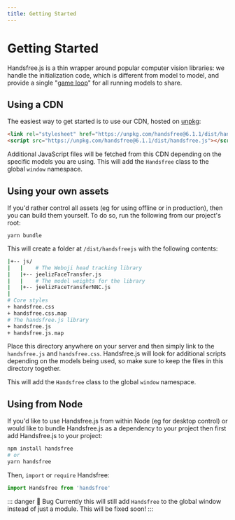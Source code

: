 ```yaml
---
title: Getting Started
---
```


# Getting Started

Handsfree.js is a thin wrapper around popular computer vision libraries: we handle the initialization code, which is different from model to model, and provide a single "[game loop](https://en.wikipedia.org/wiki/Game_programming#Game_structure)" for all running models to share.

## Using a CDN

The easiest way to get started is to use our CDN, hosted on [unpkg](https://unpkg.com/):

<!-- prettier-ignore-start -->
```html
<link rel="stylesheet" href="https://unpkg.com/handsfree@6.1.1/dist/handsfree.css" />
<script src="https://unpkg.com/handsfree@6.1.1/dist/handsfree.js"></script>
```
<!-- prettier-ignore-end -->

Additional JavaScript files will be fetched from this CDN depending on the specific models you are using. This will add the `Handsfree` class to the global `window` namespace.

## Using your own assets

If you'd rather control all assets (eg for using offline or in production), then you can build them yourself. To do so, run the following from our project's root:

    yarn bundle

This will create a folder at `/dist/handsfreejs` with the following contents:

```bash
|+-- js/
|   |    # The Weboji head tracking library
|   |+-- jeelizFaceTransfer.js
|   |    # The model weights for the library
|   |+-- jeelizFaceTransferNNC.js
|
# Core styles
+ handsfree.css
+ handsfree.css.map
# The handsfree.js library
+ handsfree.js
+ handsfree.js.map
```

Place this directory anywhere on your server and then simply link to the `handsfree.js` and `handsfree.css`. Handsfree.js will look for additional scripts depending on the models being used, so make sure to keep the files in this directory together.

This will add the `Handsfree` class to the global `window` namespace.

## Using from Node

If you'd like to use Handsfree.js from within Node (eg for desktop control) or would like to bundle Handsfree.js as a dependency to your project then first add Handsfree.js to your project:

```bash
npm install handsfree
# or
yarn handsfree
```

Then, `import` or `require` Handsfree:

```js
import Handsfree from 'handsfree'
```

::: danger 🐞 Bug
Currently this will still add `Handsfree` to the global window instead of just a module. This will be fixed soon!
:::
